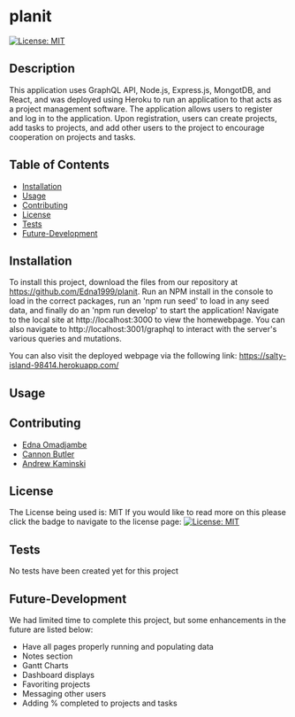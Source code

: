 # planit
  [![License: MIT](https://img.shields.io/badge/License-MIT-yellow.svg)](https://opensource.org/licenses/MIT)


## Description

  This application uses GraphQL API, Node.js, Express.js, MongotDB, and React, and was deployed using Heroku to run an application to that acts as a project management software. The application allows users to register and log in to the application. Upon registration, users can create projects, add tasks to projects, and add other users to the project to encourage cooperation on projects and tasks.

  ## Table of Contents

  - [Installation](#installation)
  - [Usage](#usage)
  - [Contributing](#contributing)
  - [License](#license)
  - [Tests](#tests)
  - [Future-Development](#future-development)

  ## Installation

  To install this project, download the files from our repository at https://github.com/Edna1999/planit. Run an NPM install in the console to load in the correct packages, run an 'npm run seed' to load in any seed data, and finally do an 'npm run develop' to start the application! Navigate to the local site at http://localhost:3000 to view the homewebpage. You can also navigate to http://localhost:3001/graphql to interact with the server's various queries and mutations.

  You can also visit the deployed webpage via the following link: https://salty-island-98414.herokuapp.com/
  
  ## Usage


  ## Contributing

  - [Edna Omadjambe](https://github.com/Edna1999)
  - [Cannon Butler](https://github.com/clbutl)
  - [Andrew Kaminski](https://github.com/AndrewKamSki)

  ## License
  The License being used is: MIT
  If you would like to read more on this please click the badge to navigate to the license page: 
  [![License: MIT](https://img.shields.io/badge/License-MIT-yellow.svg)](https://opensource.org/licenses/MIT)

  ## Tests

  No tests have been created yet for this project
  
  ## Future-Development

  We had limited time to complete this project, but some enhancements in the future are listed below:
  - Have all pages properly running and populating data
  - Notes section
  - Gantt Charts
  - Dashboard displays
  - Favoriting projects
  - Messaging other users
  - Adding % completed to projects and tasks
